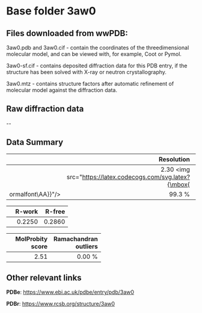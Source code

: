 # Base folder 3aw0

## Files downloaded from wwPDB:

3aw0.pdb and 3aw0.cif - contain the coordinates of the threedimensional molecular model, and can be viewed with, for example, Coot or Pymol.

3aw0-sf.cif - contains deposited diffraction data for this PDB entry, if the structure has been solved with X-ray or neutron crystallography.

3aw0.mtz - contains structure factors after automatic refinement of molecular model against the diffraction data.

## Raw diffraction data

--<br> 

## Data Summary
|   | Resolution | Completeness| I/sigma |
|---|-------------:|----------------:|--------------:|
|   |2.30 <img src="https://latex.codecogs.com/svg.latex?{\mbox{
ormalfont\AA}}"/>|99.3  %|<img width=50/>21.78|

|   | **R-work**| **R-free**   
|---|-------------:|----------------:|           
||0.2250|0.2860|

|   |**MolProbity<br>score**| **Ramachandran<br>outliers** 
|---|-------------:|----------------:|
||2.51|0.00 %|

## Other relevant links 
**PDBe**:  https://www.ebi.ac.uk/pdbe/entry/pdb/3aw0
 
**PDBr**: https://www.rcsb.org/structure/3aw0 

